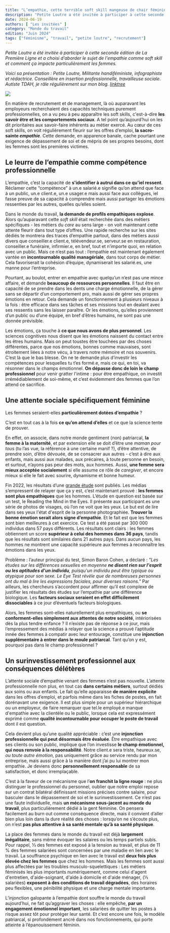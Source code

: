 ```yaml
---
title: "L’empathie, cette terrible soft skill mangeuse de chair féminine"
description: "Petite Loutre a été invitée à participer à cette seconde édition de La Première Ligne et a choisi d'aborder le sujet de l'empathie comme soft skill et comment ça impacte particulièrement les femmes"
date: 2024-06-19
authors: [ "Les invitées" ]
category: "Monde du travail"
edition: "Juin 2024"
tags: ["féminisme", "travail", "petite loutre", "recrutement"]
---
```


_Petite Loutre a été invitée à participer à cette seconde édition de La Première Ligne et a choisi d'aborder le sujet de l'empathie comme soft skill et comment ça impacte particulièrement les femmes._

_Voici sa présentation : Petite Loutre, Militante handiféministe, infographiste et rédactrice. Conseillère en insertion professionnelle, travailleuse sociale. Autiste TDAH, je râle régulièrement sur mon blog. [linktree](https://linktr.ee/Petite_Loutre)_

![](/img/posts/2024-06-19-empathie/empathie.png)

En matière de recrutement et de management, là où auparavant les employeurs recherchaient des capacités techniques purement professionnelles, on a vu peu à peu apparaître les soft skills, c'est-à-dire **les savoir être et les comportements sociaux**. A tel point qu’aujourd’hui on les dit prioritaires aux savoir-faire inhérents au métier exercé. Au cœur de ces soft skills, on voit régulièrement fleurir sur les offres d’emploi, **la sacro-sainte *empathie***. Cette demande, en apparence banale, cache pourtant une exigence de dépassement de soi et de mépris de ses propres besoins, dont les femmes sont les premières victimes.

## Le leurre de l’empathie comme compétence professionnelle

L’empathie, c’est la capacité de **s'identifier à autrui dans ce qu'iel ressent**. Réclamer cette “compétence” à un.e salarié.e signifie qu’on attend que face à un public, un.e client.e, un.e usager.e mais aussi face aux collègues, iel fasse preuve de sa capacité à comprendre mais aussi partager les émotions ressenties par les autres, quelles qu’elles soient. 

Dans le monde du travail, **la demande de profils empathiques explose**. Alors qu’auparavant cette *soft skill* était recherchée dans des métiers spécifiques - les métiers du *care* au sens large - on voit maintenant cette attente fleurir dans tout type d’offres. Une rapide recherche sur les sites dédiés te montrera des traces d’empathie partout, dans des métiers aussi divers que conseiller.e client.e, télévendeur.se, serveur.se en restauration, conseiller.e funéraire, infirmier.e, en bref, tout et n’importe quoi, en relation avec un public. Mais ce n’est pas tout : l’empathie est maintenant également vantée en **incontournable qualité managériale**, dans tout corps de métier. Cela favoriserait la cohésion d’équipe, dynamiserait les salarié.es, une manne pour l’entreprise.

Pourtant, au boulot, entrer en empathie avec quelqu’un n’est pas une mince affaire, et demande **beaucoup de ressources personnelles**. Il faut être en capacité de se prendre dans les dents une charge émotionnelle, de la gérer sans se départir d’un comportement pro, mais aussi de gérer ses propres émotions en retour. Cela demande un fonctionnement à plusieurs niveaux à la fois : être efficace dans ses tâches et ses missions tout en dealant avec ses ressentis sans les laisser paraître. Or les émotions, qu’elles proviennent d’un public ou d’une équipe, en bref d’êtres humains, ne sont pas une donnée prévisible.

Les émotions, ça touche à **ce que nous avons de plus personnel**. Les sciences cognitives nous disent que les émotions naissent du contact entre les êtres humains. Mais on peut toustes être touchées par des choses différentes, parce que nos émotions, bonnes comme mauvaises, sont étroitement liées à notre vécu, à travers notre mémoire et nos souvenirs. C’est là que le bas blesse. On ne te demande plus d’investir les compétences pour lesquelles tu t’es formé.e, mais ce qui, en toi, va résonner dans le champs émotionnel. **On dépasse donc de loin le champ professionnel** pour venir gratter l'intime : pour être empathique, on investit irrémédiablement de soi-même, et c’est évidemment des femmes que l’on attend ce sacrifice.

## Une attente sociale spécifiquement féminine 

Les femmes seraient-elles **particulièrement dotées d’empathie** ?

C’est en tout cas à la fois **ce qu’on attend d’elles** et ce que la science tente de prouver. 

En effet, on associe, dans notre monde gentiment (non) patriarcal, **la femme à la maternité**, et par extension elle se doit d’être une *maman pour tous* (tu l’as vue, la référence à une certaine manif ?), d’être attentive, de prendre soin, d’être dévouée, de se consacrer aux autres - c’est à dire aux enfants, mais aussi aux malades, aux précaires, à toute personne en besoin, et surtout, n’ayons pas peur des mots, aux hommes. Aussi, **une femme sera mieux acceptée socialement** si elle assume ce rôle de _caregiver_, et encore mieux si elle le fait avec sourire, dynamisme et bonne humeur. 

Fin 2022, les résultats d’une [grande étude](https://www.eurekalert.org/news-releases/975294) sont publiés. Les médias s’empressent de relayer que ça y est, c’est maintenant prouvé : **les femmes sont plus empathiques** que les hommes. L’étude en question est basée sur un test, le Reading the Mind in the Eyes. Il présente aux participant.es une série de photos de visages, où l’on ne voit que les yeux. Le but est de lire dans ses yeux l'état d'esprit de la personne photographiée. **Trouver la bonne émotion serait alors signe d’empathie**. Et le fait est que les femmes sont bien meilleures à cet exercice. Ce test a été passé par 300 000 individus dans 57 pays différents. Les résultats sont clairs : les femmes obtiennent un score **supérieur à celui des hommes dans 36 pays**, tandis que les résultats sont similaires dans 21 autres pays. Dans aucun pays, les hommes ne montrent une capacité supérieure aux femmes à reconnaître les émotions dans les yeux.

Problème : l’auteur principal du test, Simon Baron Cohen, a déclaré : _"Les études sur les différences sexuelles en moyenne **ne disent rien sur l'esprit ou les aptitudes d'un individu**, puisqu'un individu peut être typique ou atypique pour son sexe. Le Eye Test révèle que de nombreuses personnes ont du mal à lire les expressions faciales, pour diverses raisons."_ Par ailleurs, les chercheurs s’accordent pour affirmer qu’il est complexe de justifier les résultats des études sur l’empathie par une différence biologique. Les **facteurs sociaux seraient en effet difficilement dissociables** à ce jour d’éventuels facteurs biologiques.

Alors, les femmes sont-elles naturellement plus empathiques, ou **se conforment-elles simplement aux attentes de notre société**, intériorisées dès la plus tendre enfance ? Il n’existe pas de réponse à ce jour, mais l’empressement des médias à relayer que la science a prouvé l’aptitude innée des femmes à compatir avec leur entourage, constitue une **injonction supplémentaire à entrer dans le moule patriarcal**. Tant qu’on y est, pourquoi pas dans le champ professionnel ?

## Un surinvestissement professionnel aux conséquences délétères

L’attente sociale d’empathie venant des femmes n’est pas nouvelle. L’attente professionnelle non plus, en tout cas **dans certains métiers**, surtout dédiés aux soins ou aux enfants. Le fait qu’elle apparaisse **de manière explicite** dans les offres d’emploi, et parfois même dans les fiches de postes, en fait dorénavant une exigence. Il est plus simple pour un supérieur hiérarchique ou un employeur, de faire remarquer que tel.le employé.e manque d'empathie avec la clientèle ou le public, lorsque cela est expressément exprimé comme **qualité incontournable pour occuper le poste de travail** dont il est question. 

Cela devient plus qu’une qualité appréciable : c’est une **injonction professionnelle qui peut désormais être évaluée**. Être empathique avec ses clients ou son public, implique que l’on investisse **le champ émotionnel, qui nous renvoie à la responsabilité**. Notre client.e sera triste, heureux.se, _ou toute autre émotion,_ pas uniquement grâce au service rendu par mon entreprise, mais aussi grâce à la manière dont j’ai pu lui montrer mon empathie. Je deviens donc **personnellement responsable** de sa satisfaction, et donc irremplaçable. 

C’est à la faveur de ce mécanisme que l’**on franchit la ligne rouge** : ne plus distinguer le professionnel du personnel, oublier que notre emploi repose sur un contrat bilatéral définissant missions précises contre salaire, pour basculer dans le dépassement de soi et le  surinvestissement. Ce n’est pas une faute individuelle, mais **un mécanisme sous-jacent au monde du travail**, plus particulièrement dédié à la gent féminine. On pensera facilement au burn out comme conséquence directe, mais il convient d’aller bien plus loin dans la dure réalité des choses : lorsqu’on ne s’écoute plus, on n’est **pas plus attentive à sa santé mentale qu’à sa santé physique**. 

La place des femmes dans le monde du travail est déjà **largement inégalitaire**, sans même évoquer les salaires ou les temps partiels subis. Pour rappel, ⅓ des femmes est exposé à la tension au travail, et plus de 11 % des femmes salariées sont concernées par une maladie en lien avec le travail. La souffrance psychique en lien avec le travail est **deux fois plus élevée chez les femmes** que chez les hommes. Mais les femmes sont aussi plus affectées par les troubles musculo-squelettiques : Les métiers féminisés les plus importants numériquement, comme celui d'agent d'entretien, d'aide-soignant, d'aide à domicile et d'aide ménager, (⅕ salariées) **exposent à des conditions de travail dégradées**, des horaires peu flexibles, une pénibilité physique et une charge mentale importante.

L’injonction galopante à l’empathie dont souffre le monde du travail aujourd’hui, ne fait qu’aggraver les choses : elle empêche, **par un engagement émotionnel important**, les salariées de quitter les postes à risque assez tôt pour protéger leur santé. Et c’est encore une fois, le modèle patriarcal, si profondément ancré dans nos fonctionnements, qui porte atteinte à l’épanouissement féminin. 